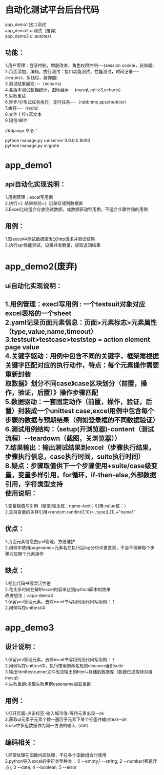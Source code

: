 # 自动化测试平台后台代码     
app_demo1 接口测试   
app_demo2 ui测试（废弃）   
app_demo3 ui autotest    

功能：    
-----
1.用户管理：登录控制，增删改查，角色权限控制---(session cookie，装饰器)    
2.页面添加，编辑，执行测试：接口功能测试，性能测试，时间记录---(request，多线程，装饰器)    
3.测试结果展现---（echarts）    
4.各版本测试数据统计，图标展示---(mysql,sqlite3,echarts)         
5.失败重试    
6.异步/分布式任务执行，定时任务---（rabbitmq,apscheduler）      
7.缓存---（redis）     
8.文件上传+富文本     
9.短信/邮件    

##django 命令：  
    
python manage.py runserver 0.0.0.0:8090    
python manage.py migrate    

app_demo1   
========    

api自动化实现说明：   
-----------------    
1.用例管理：excel写用例    
2.执行=》结果校验=》记录存储到数据库    
3.Excel比较适合存放测试数据，或数据驱动型用例，不适合步骤性强的用例    

用例：    
-----    
1.取excel中测试数据库发送http请求并验证结果    
2.执行api性能测试，设置并发数量，提取返回结果     


app_demo2(废弃)    
==============       

ui自动化实现说明：   
---------------    
1.用例管理：execl写用例 : 一个testsuit对象对应excel表格的一个sheet   
2.yaml记录页面元素信息：页面>元素标志>元素属性（type,value,name,timeout）  
3.testsuit>testcase>teststep = action element page value   
4.关键字驱动：用例中包含不同的关键字，框架需根据关键字匹配对应的执行动作，特点：每个元素操作需要重新封装   
取数据》划分不同case》case区块划分（前置，操作，验证，后置）》操作步骤匹配    
5.数据驱动：一套固定动作（前置，操作，验证，后置）封装成一个unittest case,excel用例中包含每个步骤的数据与预期结果（例如登录框的不同数据验证）   
6.测试用例结构：（setup(开浏览器)-content（测试流程）--teardown（截图，关浏览器））    
7.结果输出：输出测试结果到excel（步骤执行结果，步骤执行信息，case执行时间，suite执行时间）   
8.疑点：步骤取值供下一个步骤使用+suite/case级变量，变量多样引用，for循环，if-then-else,外部数据引用，字符类型支持    
使用说明：   
--------
1.变量赋值与引用（赋值:输出框：name=text；引用:value框：<name>）  
2.支持变量的多样引用<random.randint(1,10)> ,type(<val1>),<val1>[1],<val1>+"name1"   
  
优点：   
----
1.页面元素信息由yml管理，方便维护    
2.用例中使用pagename+元素名在执行后log分析中更直观，不会不理解每个步骤对应哪个元素操作    
  
缺点：   
----
1.相比代码书写灵活性差    
2.花太多时间在解析excel内容来达到python脚本的效果   
改进想法：>app-demo3   
1.保留yml管理元素，去除excel书写用例用代码写用例！！   
2.用例写在unittest中      



app_demo3     
=========    
设计说明：    
--------    
1.保留yml管理元素，去除excel书写用例用代码写用例！！   
2.用例写在unittest中，执行按用例命名规则discover组织suite  
3.输出htmltestrunner文件改进输出到html+存储到数据库（数据已提取待对接mysql）    
4.失败重跑:提取失败用例casename加载重跑

用例：   
-----
1.打开页面-点击标签-输入城市值-等待元素出现--ok    
2.获取ul元素子元素个数--遍历子元素下某个标签并输出text--ok     
3.csv中多组数据作为同一方法的输入（ddt）    


编码相关：  
---------
1.异常处理在函数内部处理，不在多个函数组合时使用   
2.python导入excel的字符类型种类： 0 --empty,1 --string, 2 --number(都是浮点), 3 --date, 4 --boolean, 5 --error   

